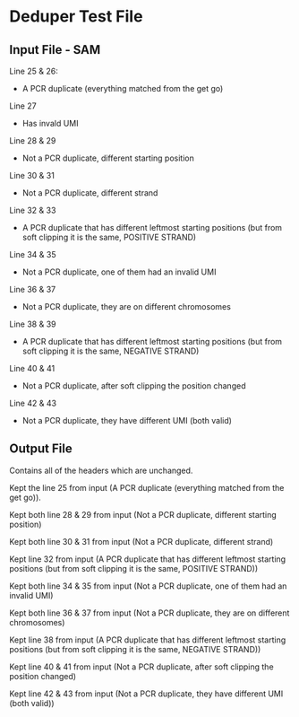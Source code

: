 # Deduper Test File

## Input File - SAM

Line 25 & 26:
- A PCR duplicate (everything matched from the get go)

Line 27
- Has invald UMI

Line 28 & 29
- Not a PCR duplicate, different starting position

Line 30 & 31
- Not a PCR duplicate, different strand

Line 32 & 33
- A PCR duplicate that has different leftmost starting positions (but from soft clipping it is the same, POSITIVE STRAND)

Line 34 & 35
- Not a PCR duplicate, one of them had an invalid UMI

Line 36 & 37
- Not a PCR duplicate, they are on different chromosomes

Line 38 & 39
- A PCR duplicate that has different leftmost starting positions (but from soft clipping it is the same, NEGATIVE STRAND)

Line 40 & 41
- Not a PCR duplicate, after soft clipping the position changed

Line 42 & 43
- Not a PCR duplicate, they have different UMI (both valid)

## Output File

Contains all of the headers which are unchanged. 

Kept the line 25 from input (A PCR duplicate (everything matched from the get go)). 

Kept both line 28 & 29 from input (Not a PCR duplicate, different starting position)

Kept both line 30 & 31 from input (Not a PCR duplicate, different strand)

Kept line 32 from input (A PCR duplicate that has different leftmost starting positions (but from soft clipping it is the same, POSITIVE STRAND))

Kept both line 34 & 35 from input (Not a PCR duplicate, one of them had an invalid UMI)

Kept both line 36 & 37 from input (Not a PCR duplicate, they are on different chromosomes)

Kept line 38 from input (A PCR duplicate that has different leftmost starting positions (but from soft clipping it is the same, NEGATIVE STRAND))

Kept line 40 & 41 from input (Not a PCR duplicate, after soft clipping the position changed)

Kept line 42 & 43 from input (Not a PCR duplicate, they have different UMI (both valid))
